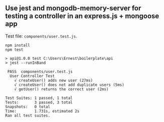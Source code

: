 ## Use jest and mongodb-memory-server for testing a controller in an express.js + mongoose app

Test file: `components/user.test.js`.

```
npm install
npm test

> api@1.0.0 test C:\Users\Ernest\boilerplate\api
> jest --runInBand

 PASS  components/user.test.js
  User Controller Test
    √ createUser() adds new user (27ms)
    √ createUser() does not add duplicate users (5ms)
    √ getUser() returns the correct user (2ms)

Test Suites: 1 passed, 1 total
Tests:       3 passed, 3 total
Snapshots:   0 total
Time:        1.731s, estimated 2s
Ran all test suites.
```
